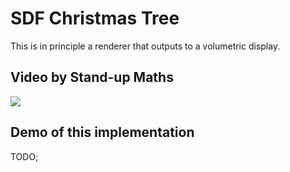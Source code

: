 # SDF Christmas Tree

This is in principle a renderer that outputs to a volumetric display.

## Video by Stand-up Maths
[![](https://external-content.duckduckgo.com/iu/?u=https%3A%2F%2Ftse2.mm.bing.net%2Fth%3Fid%3DOVF.vsBC0xwnkS1%252flZVMb22DIA%26pid%3DApi&f=1)](https://www.youtube.com/watch?v=TvlpIojusBE)

## Demo of this implementation

TODO;